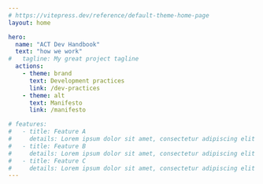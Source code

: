 ```yaml
---
# https://vitepress.dev/reference/default-theme-home-page
layout: home

hero:
  name: "ACT Dev Handbook"
  text: "how we work"
#   tagline: My great project tagline
  actions:
    - theme: brand
      text: Development practices
      link: /dev-practices
    - theme: alt
      text: Manifesto
      link: /manifesto

# features:
#   - title: Feature A
#     details: Lorem ipsum dolor sit amet, consectetur adipiscing elit
#   - title: Feature B
#     details: Lorem ipsum dolor sit amet, consectetur adipiscing elit
#   - title: Feature C
#     details: Lorem ipsum dolor sit amet, consectetur adipiscing elit
---
```

